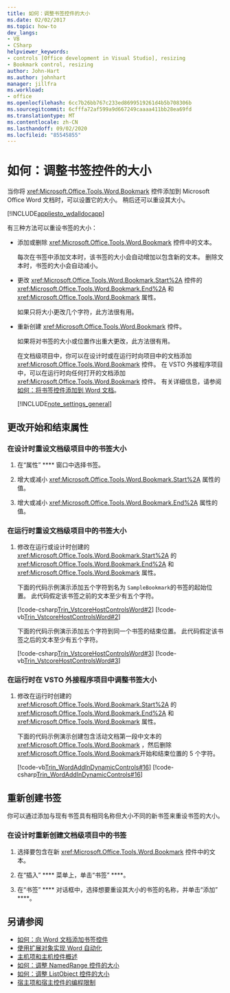 ```yaml
---
title: 如何：调整书签控件的大小
ms.date: 02/02/2017
ms.topic: how-to
dev_langs:
- VB
- CSharp
helpviewer_keywords:
- controls [Office development in Visual Studio], resizing
- Bookmark control, resizing
author: John-Hart
ms.author: johnhart
manager: jillfra
ms.workload:
- office
ms.openlocfilehash: 6cc7b26bb767c233ed8699519261d4b5b708306b
ms.sourcegitcommit: 6cfffa72af599a9d667249caaaa411bb28ea69fd
ms.translationtype: MT
ms.contentlocale: zh-CN
ms.lasthandoff: 09/02/2020
ms.locfileid: "85545855"
---
```

# <a name="how-to-resize-bookmark-controls"></a>如何：调整书签控件的大小
  当你将 <xref:Microsoft.Office.Tools.Word.Bookmark> 控件添加到 Microsoft Office Word 文档时，可以设置它的大小。 稍后还可以重设其大小。

 [!INCLUDE[appliesto_wdalldocapp](../vsto/includes/appliesto-wdalldocapp-md.md)]

 有三种方法可以重设书签的大小：

- 添加或删除 <xref:Microsoft.Office.Tools.Word.Bookmark> 控件中的文本。

   每次在书签中添加文本时，该书签的大小会自动增加以包含新的文本。 删除文本时，书签的大小会自动减小。

- 更改 <xref:Microsoft.Office.Tools.Word.Bookmark.Start%2A> 控件的 <xref:Microsoft.Office.Tools.Word.Bookmark.End%2A> 和 <xref:Microsoft.Office.Tools.Word.Bookmark> 属性。

   如果只将大小更改几个字符，此方法很有用。

- 重新创建 <xref:Microsoft.Office.Tools.Word.Bookmark> 控件。

   如果将对书签的大小或位置作出重大更改，此方法很有用。

  在文档级项目中，你可以在设计时或在运行时向项目中的文档添加 <xref:Microsoft.Office.Tools.Word.Bookmark> 控件。 在 VSTO 外接程序项目中，可以在运行时向任何打开的文档添加 <xref:Microsoft.Office.Tools.Word.Bookmark> 控件。 有关详细信息，请参阅 [如何：将书签控件添加到 Word 文档](../vsto/how-to-add-bookmark-controls-to-word-documents.md)。

  [!INCLUDE[note_settings_general](../sharepoint/includes/note-settings-general-md.md)]

## <a name="change-the-start-and-end-properties"></a>更改开始和结束属性

### <a name="to-resize-a-bookmark-in-a-document-level-project-at-design-time"></a>在设计时重设文档级项目中的书签大小

1. 在“属性” **** 窗口中选择书签。

2. 增大或减小 <xref:Microsoft.Office.Tools.Word.Bookmark.Start%2A> 属性的值。

3. 增大或减小 <xref:Microsoft.Office.Tools.Word.Bookmark.End%2A> 属性的值。

### <a name="to-resize-a-bookmark-in-a-document-level-project-at-run-time"></a>在运行时重设文档级项目中的书签大小

1. 修改在运行或设计时创建的 <xref:Microsoft.Office.Tools.Word.Bookmark.Start%2A> 的 <xref:Microsoft.Office.Tools.Word.Bookmark.End%2A> 和 <xref:Microsoft.Office.Tools.Word.Bookmark> 属性。

     下面的代码示例演示添加五个字符到名为 `SampleBookmark`的书签的起始位置。 此代码假定该书签之前的文本至少有五个字符。

     [!code-csharp[Trin_VstcoreHostControlsWord#2](../vsto/codesnippet/CSharp/trin_vstcorehostcontrolsword/ThisDocument.cs#2)]
     [!code-vb[Trin_VstcoreHostControlsWord#2](../vsto/codesnippet/VisualBasic/Trin_VstcoreHostControlsWordVB/ThisDocument.vb#2)]

     下面的代码示例演示添加五个字符到同一个书签的结束位置。 此代码假定该书签之后的文本至少有五个字符。

     [!code-csharp[Trin_VstcoreHostControlsWord#3](../vsto/codesnippet/CSharp/trin_vstcorehostcontrolsword/ThisDocument.cs#3)]
     [!code-vb[Trin_VstcoreHostControlsWord#3](../vsto/codesnippet/VisualBasic/Trin_VstcoreHostControlsWordVB/ThisDocument.vb#3)]

### <a name="to-resize-a-bookmark-in-a-vsto-add-in-project-at-run-time"></a>在运行时在 VSTO 外接程序项目中调整书签大小

1. 修改在运行时创建的 <xref:Microsoft.Office.Tools.Word.Bookmark.Start%2A> 的 <xref:Microsoft.Office.Tools.Word.Bookmark.End%2A> 和 <xref:Microsoft.Office.Tools.Word.Bookmark> 属性。

     下面的代码示例演示创建包含活动文档第一段中文本的 <xref:Microsoft.Office.Tools.Word.Bookmark> ，然后删除 <xref:Microsoft.Office.Tools.Word.Bookmark>开始和结束位置的 5 个字符。

     [!code-vb[Trin_WordAddInDynamicControls#16](../vsto/codesnippet/VisualBasic/trin_wordaddindynamiccontrols/ThisAddIn.vb#16)]
     [!code-csharp[Trin_WordAddInDynamicControls#16](../vsto/codesnippet/CSharp/Trin_WordAddInDynamicControls/ThisAddIn.cs#16)]

## <a name="recreate-the-bookmark"></a>重新创建书签
 你可以通过添加与现有书签具有相同名称但大小不同的新书签来重设书签的大小。

### <a name="to-recreate-a-bookmark-in-a-document-level-project-at-design-time"></a>在设计时重新创建文档级项目中的书签

1. 选择要包含在新 <xref:Microsoft.Office.Tools.Word.Bookmark> 控件中的文本。

2. 在“插入” **** 菜单上，单击“书签” ****。

3. 在“书签” **** 对话框中，选择想要重设其大小的书签的名称，并单击“添加” ****。

## <a name="see-also"></a>另请参阅
- [如何：向 Word 文档添加书签控件](../vsto/how-to-add-bookmark-controls-to-word-documents.md)
- [使用扩展对象实现 Word 自动化](../vsto/automating-word-by-using-extended-objects.md)
- [主机项和主机控件概述](../vsto/host-items-and-host-controls-overview.md)
- [如何：调整 NamedRange 控件的大小](../vsto/how-to-resize-namedrange-controls.md)
- [如何：调整 ListObject 控件的大小](../vsto/how-to-resize-listobject-controls.md)
- [宿主项和宿主控件的编程限制](../vsto/programmatic-limitations-of-host-items-and-host-controls.md)
